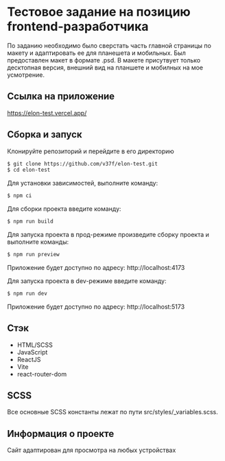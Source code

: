 # Тестовое задание на позицию frontend-разработчика

По заданию необходимо было сверстать часть главной страницы по макету и адаптировать ее для планешета и мобильных. Был предоставлен макет в формате .psd.
В макете присутвует только десктопная версия, внешний вид на планшете и мобилных на мое усмотрение.

## Ссылка на приложение

https://elon-test.vercel.app/

## Сборка и запуск

Клонируйте репозиторий и перейдите в его директорию

```sh
$ git clone https://github.com/v37f/elon-test.git
$ cd elon-test
```

Для установки зависимостей, выполните команду:

```sh
$ npm ci
```

Для сборки проекта введите команду:

```sh
$ npm run build
```

Для запуска проекта в прод-режиме произведите сборку проекта и выполните команды:

```sh
$ npm run preview
```

Приложение будет доступно по адресу: http://localhost:4173

Для запуска проекта в dev-режиме введите команду:

```sh
$ npm run dev
```

Приложение будет доступно по адресу: http://localhost:5173

## Стэк

- HTML/SCSS
- JavaScript
- ReactJS
- Vite
- react-router-dom

## SCSS

Все основные SCSS константы лежат по пути src/styles/\_variables.scss.

## Информация о проекте

Сайт адаптирован для просмотра на любых устройствах
